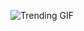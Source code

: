 ![Trending GIF](https://media2.giphy.com/media/v1.Y2lkPThiYjIxNzcybXJoc2cwbXg5enA5aW9ueHI4YWNweHd6enV5cGljYmZxcDdlc2t3NiZlcD12MV9naWZzX3NlYXJjaCZjdD1n/JmJMzlXOiI0dq/giphy.gif)
